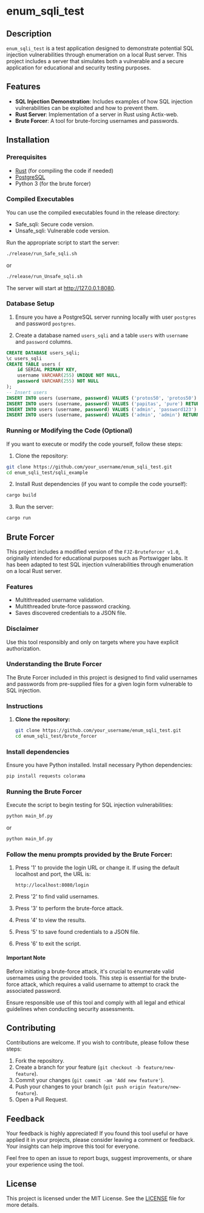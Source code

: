 # enum_sqli_test

## Description

`enum_sqli_test` is a test application designed to demonstrate potential SQL injection vulnerabilities through enumeration on a local Rust server. This project includes a server that simulates both a vulnerable and a secure application for educational and security testing purposes.

## Features

- **SQL Injection Demonstration**: Includes examples of how SQL injection vulnerabilities can be exploited and how to prevent them.
- **Rust Server**: Implementation of a server in Rust using Actix-web.
- **Brute Forcer**: A tool for brute-forcing usernames and passwords.

## Installation

### Prerequisites

- [Rust](https://www.rust-lang.org/tools/install) (for compiling the code if needed)
- [PostgreSQL](https://www.postgresql.org/download/)
- Python 3 (for the brute forcer)

### Compiled Executables

You can use the compiled executables found in the release directory:

- Safe_sqli: Secure code version.
- Unsafe_sqli: Vulnerable code version.

Run the appropriate script to start the server:

```sh
./release/run_Safe_sqli.sh
```
or

```sh
./release/run_Unsafe_sqli.sh
```

The server will start at http://127.0.0.1:8080.

### Database Setup

1. Ensure you have a PostgreSQL server running locally with user `postgres` and password `postgres`.

2. Create a database named `users_sqli` and a table `users` with `username` and `password` columns.

```sql
CREATE DATABASE users_sqli;
\c users_sqli
CREATE TABLE users (
    id SERIAL PRIMARY KEY,
    username VARCHAR(255) UNIQUE NOT NULL,
    password VARCHAR(255) NOT NULL
);
-- Insert users 
INSERT INTO users (username, password) VALUES ('protos50', 'protos50') RETURNING id;
INSERT INTO users (username, password) VALUES ('papitas', 'pure') RETURNING id;
INSERT INTO users (username, password) VALUES ('admin', 'password123') RETURNING;
INSERT INTO users (username, password) VALUES ('admin', 'admin') RETURNING;
```

### Running or Modifying the Code (Optional)

If you want to execute or modify the code yourself, follow these steps:

1. Clone the repository:

```sh
git clone https://github.com/your_username/enum_sqli_test.git
cd enum_sqli_test/sqli_example
```

2. Install Rust dependencies (if you want to compile the code yourself):

```sh
cargo build
```
3. Run the server:

```sh
cargo run
```

## Brute Forcer

This project includes a modified version of the `FJZ-Bruteforcer v1.0`, originally intended for educational purposes such as Portswigger labs. It has been adapted to test SQL injection vulnerabilities through enumeration on a local Rust server.

### Features

- Multithreaded username validation.
- Multithreaded brute-force password cracking.
- Saves discovered credentials to a JSON file.

### Disclaimer

Use this tool responsibly and only on targets where you have explicit authorization.

### Understanding the Brute Forcer

The Brute Forcer included in this project is designed to find valid usernames and passwords from pre-supplied files for a given login form vulnerable to SQL injection.

### Instructions

1. **Clone the repository:**

   ```sh
   git clone https://github.com/your_username/enum_sqli_test.git
   cd enum_sqli_test/brute_forcer

### Install dependencies

Ensure you have Python installed. Install necessary Python dependencies:

```sh
pip install requests colorama
```
### Running the Brute Forcer

Execute the script to begin testing for SQL injection vulnerabilities:

```sh
python main_bf.py
```

or

```sh
python main_bf.py
```

### Follow the menu prompts provided by the Brute Forcer:

1. Press '1' to provide the login URL or change it. If using the default localhost and port, the URL is:

    `http://localhost:8080/login`

2. Press '2' to find valid usernames.

3. Press '3' to perform the brute-force attack.

4. Press '4' to view the results.

5. Press '5' to save found credentials to a JSON file.

6. Press '6' to exit the script.

#### Important Note

Before initiating a brute-force attack, it's crucial to enumerate valid usernames using the provided tools. This step is essential for the brute-force attack, which requires a valid username to attempt to crack the associated password.

Ensure responsible use of this tool and comply with all legal and ethical guidelines when conducting security assessments.

## Contributing

Contributions are welcome. If you wish to contribute, please follow these steps:

1. Fork the repository.
2. Create a branch for your feature (`git checkout -b feature/new-feature`).
3. Commit your changes (`git commit -am 'Add new feature'`).
4. Push your changes to your branch (`git push origin feature/new-feature`).
5. Open a Pull Request.

## Feedback

Your feedback is highly appreciated! If you found this tool useful or have applied it in your projects, please consider leaving a comment or feedback. Your insights can help improve this tool for everyone.

Feel free to open an issue to report bugs, suggest improvements, or share your experience using the tool.

## License

This project is licensed under the MIT License. See the [LICENSE](LICENSE) file for more details.

